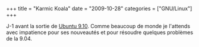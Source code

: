 +++
title = "Karmic Koala"
date = "2009-10-28"
categories = ["GNU/Linux"]
+++

J-1 avant la sortie de [Ubuntu 9.10](http://www.ubuntu.com/). Comme beaucoup de
monde je l'attends avec impatience pour ses nouveautés et pour résoudre
quelques problèmes de la 9.04.
